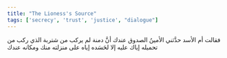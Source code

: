 ```yaml
---
title: "The Lioness's Source"
tags: ['secrecy', 'trust', 'justice', "dialogue"]
---
```


 فقالت أم الأسد حدَّثني الأمينُ الصدوق عندك أنَّ دمنة لم يركب من شتربة الذي ركب من تحميله إياك عليه إلا لحَسَده إياه على منزلته منك ومكانه عندك
